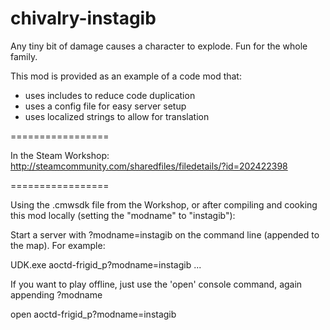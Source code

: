 chivalry-instagib
=================

Any tiny bit of damage causes a character to explode. Fun for the whole family.

This mod is provided as an example of a code mod that: 
- uses includes to reduce code duplication 
- uses a config file for easy server setup 
- uses localized strings to allow for translation 

=================

In the Steam Workshop: http://steamcommunity.com/sharedfiles/filedetails/?id=202422398

=================

Using the .cmwsdk file from the Workshop, or after compiling and cooking this mod locally (setting the "modname" to "instagib"):


Start a server with ?modname=instagib on the command line (appended to the map). For example:

UDK.exe aoctd-frigid_p?modname=instagib ...


If you want to play offline, just use the 'open' console command, again appending ?modname

open aoctd-frigid_p?modname=instagib
